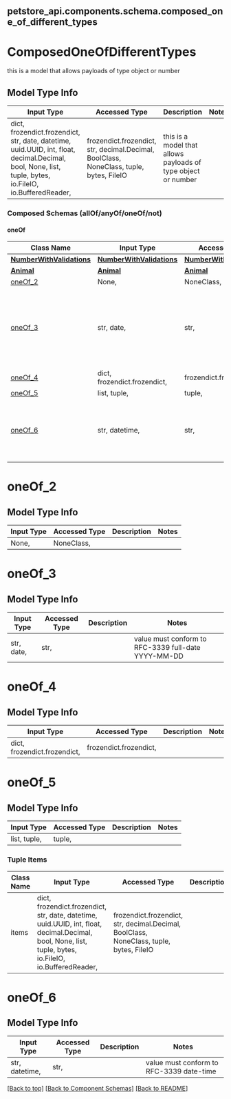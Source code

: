 <a name="top"></a>
## petstore_api.components.schema.composed_one_of_different_types
# ComposedOneOfDifferentTypes

this is a model that allows payloads of type object or number

## Model Type Info
Input Type | Accessed Type | Description | Notes
------------ | ------------- | ------------- | -------------
dict, frozendict.frozendict, str, date, datetime, uuid.UUID, int, float, decimal.Decimal, bool, None, list, tuple, bytes, io.FileIO, io.BufferedReader,  | frozendict.frozendict, str, decimal.Decimal, BoolClass, NoneClass, tuple, bytes, FileIO | this is a model that allows payloads of type object or number |

### Composed Schemas (allOf/anyOf/oneOf/not)
#### oneOf
Class Name | Input Type | Accessed Type | Description | Notes
------------- | ------------- | ------------- | ------------- | -------------
[**NumberWithValidations**](NumberWithValidations.md) | [**NumberWithValidations**](NumberWithValidations.md) | [**NumberWithValidations**](NumberWithValidations.md) |  |
[**Animal**](Animal.md) | [**Animal**](Animal.md) | [**Animal**](Animal.md) |  |
[oneOf_2](#oneOf_2) | None,  | NoneClass,  |  |
[oneOf_3](#oneOf_3) | str, date,  | str,  |  | value must conform to RFC-3339 full-date YYYY-MM-DD
[oneOf_4](#oneOf_4) | dict, frozendict.frozendict,  | frozendict.frozendict,  |  |
[oneOf_5](#oneOf_5) | list, tuple,  | tuple,  |  |
[oneOf_6](#oneOf_6) | str, datetime,  | str,  |  | value must conform to RFC-3339 date-time

# oneOf_2

## Model Type Info
Input Type | Accessed Type | Description | Notes
------------ | ------------- | ------------- | -------------
None,  | NoneClass,  |  |

# oneOf_3

## Model Type Info
Input Type | Accessed Type | Description | Notes
------------ | ------------- | ------------- | -------------
str, date,  | str,  |  | value must conform to RFC-3339 full-date YYYY-MM-DD

# oneOf_4

## Model Type Info
Input Type | Accessed Type | Description | Notes
------------ | ------------- | ------------- | -------------
dict, frozendict.frozendict,  | frozendict.frozendict,  |  |

# oneOf_5

## Model Type Info
Input Type | Accessed Type | Description | Notes
------------ | ------------- | ------------- | -------------
list, tuple,  | tuple,  |  |

### Tuple Items
Class Name | Input Type | Accessed Type | Description | Notes
------------- | ------------- | ------------- | ------------- | -------------
items | dict, frozendict.frozendict, str, date, datetime, uuid.UUID, int, float, decimal.Decimal, bool, None, list, tuple, bytes, io.FileIO, io.BufferedReader,  | frozendict.frozendict, str, decimal.Decimal, BoolClass, NoneClass, tuple, bytes, FileIO |  |

# oneOf_6

## Model Type Info
Input Type | Accessed Type | Description | Notes
------------ | ------------- | ------------- | -------------
str, datetime,  | str,  |  | value must conform to RFC-3339 date-time

[[Back to top]](#top) [[Back to Component Schemas]](../../../README.md#Component-Schemas) [[Back to README]](../../../README.md)